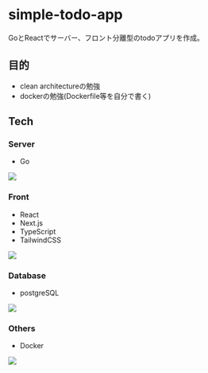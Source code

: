 # simple-todo-app

GoとReactでサーバー、フロント分離型のtodoアプリを作成。

## 目的
- clean architectureの勉強
- dockerの勉強(Dockerfile等を自分で書く)

## Tech

### Server
- Go

<a href="https://skillicons.dev">
<img src="https://skillicons.dev/icons?i=go" />
</a>

### Front

- React
- Next.js
- TypeScript
- TailwindCSS

<a href="https://skillicons.dev">
<img src="https://skillicons.dev/icons?i=react,nextjs,ts,tailwind" />
</a>

### Database

- postgreSQL

<a href="https://skillicons.dev">
<img src="https://skillicons.dev/icons?i=postgres" />
</a>

### Others

- Docker

<a href="https://skillicons.dev">
<img src="https://skillicons.dev/icons?i=docker" />
</a>
